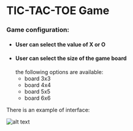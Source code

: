 # TIC-TAC-TOE Game  
### Game configuration:
- #### User can select the value of **X** or **O**
- #### User can select the size of the game board
  the following options are available:
  - board 3x3
  - board 4x4
  - board 5x5
  - board 6x6

There is an example of interface:

![alt text](https://github.com/vikshab/Tic_tac_toe/tree/master/images/board5x5.png)
